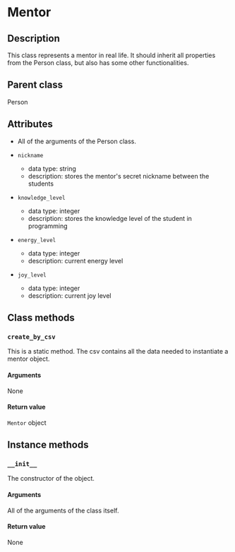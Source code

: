 # Mentor

## Description
This class represents a mentor in real life. It should inherit all properties from the Person class, but also has some other functionalities.

## Parent class
Person

## Attributes

* All of the arguments of the Person class.


* ```nickname```
  * data type: string
  * description: stores the mentor's secret nickname between the students


* ```knowledge_level```
  * data type: integer
  * description: stores the knowledge level of the student in programming


* ```energy_level```
  * data type: integer
  * description: current energy level


* ```joy_level```
  * data type: integer
  * description: current joy level
## Class methods

### ```create_by_csv```

This is a static method. The csv contains all the data needed to instantiate a mentor object.

#### Arguments
None

#### Return value

```Mentor``` object

## Instance methods

### ```__init__```
The constructor of the object.

#### Arguments

All of the arguments of the class itself.

#### Return value
None
